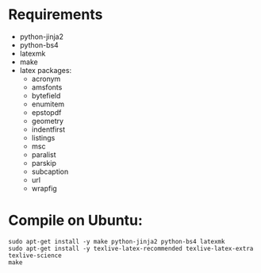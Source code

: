 # Requirements

 * python-jinja2
 * python-bs4
 * latexmk
 * make
 * latex packages:
   * acronym
   * amsfonts
   * bytefield
   * enumitem
   * epstopdf
   * geometry
   * indentfirst
   * listings
   * msc
   * paralist
   * parskip
   * subcaption
   * url
   * wrapfig

# Compile on Ubuntu:

```
sudo apt-get install -y make python-jinja2 python-bs4 latexmk
sudo apt-get install -y texlive-latex-recommended texlive-latex-extra texlive-science
make
```
